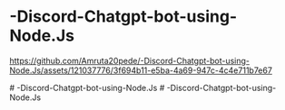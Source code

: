 ﻿# -Discord-Chatgpt-bot-using-Node.Js


https://github.com/Amruta20pede/-Discord-Chatgpt-bot-using-Node.Js/assets/121037776/3f694b11-e5ba-4a69-947c-4c4e711b7e67

#   - D i s c o r d - C h a t g p t - b o t - u s i n g - N o d e . J s  
 #   - D i s c o r d - C h a t g p t - b o t - u s i n g - N o d e . J s  
 